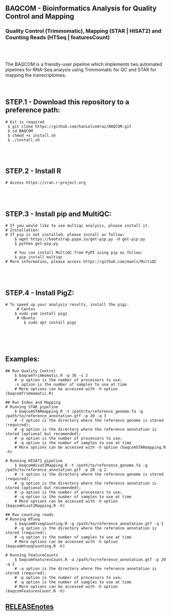 
## BAQCOM - Bioinformatics Analysis for Quality Control and Mapping <br>
### Quality Control (Trimmomatic), Mapping (STAR | HISAT2) and Counting Reads (HTSeq | featuresCount)
<br>
<br>

The BAQCOM is a friendly-user pipeline which implements two automated pipelines for RNA-Seq analysis using Trimmomatic for QC and  STAR for mapping the transcriptomes.
<br>
<br>
<br>
## STEP.1 - Download this repository to a preference path:<br>
	# Git is required
	 $ git clone https://github.com/hanielcedraz/BAQCOM.git
	 $ cd BAQCOM
	 $ chmod +x install.sh
	 $ ./install.sh
<br>
<br>

## STEP.2 - Install R<br>
	# Access https://cran.r-project.org
<br>
<br>

## STEP.3 - Install pip and MultiQC:
	# If you would like to use multiqc analysis, please install it.
	# Installation:
	# If pip is not installed, please install as follow:
		$ wget https://bootstrap.pypa.io/get-pip.py -O get-pip.py
		$ python get-pip.py
	    
        # You can install MultiQC from PyPI using pip as follow:
		$ pip install multiqc
	# More information, please access https://github.com/ewels/MultiQC
	
<br>
<br>

## STEP.4 - Install PigZ:
	# To speed up your analysis results, install the pigz.
	     # Centos
		$ sudo yum install pigz
	     # Ubuntu
	     	$ sudo apt install pigz
<br>
<br>
<br>

## Examples:
	## Run Quality Control
		$ baqcomTrimmomatic.R -p 36 -s 2
		# -p option is the number of processors to use; 
		-s option is the number of samples to use at time
		# More options can be accessed with -h option (baqcomTrimmomatic.R)
		
	## Run Index and Mapping
	# Running STAR pipeline
		$ baqcomSTARmapping.R -t /path/to/reference_genome.fa -g /path/to/reference_annotation.gtf -p 20 -q 3
		# -t option is the directory where the reference genome is stored (required); 
		# -g option is the directory where the reference annotation is stored (optional but recomended); 
		# -p option is the number of processors to use; 
		# -q option is the number of samples to use at time
		# More options can be accessed with -h option (baqcomSTARmapping.R -h)
			
	# Running HISAT2 pipeline
		$ baqcomHisat2Mapping.R -t /path/to/reference_genome.fa -g /path/to/reference_annotation.gtf -p 20 -q 2
		# -t option is the directory where the reference genome is stored (required); 
		# -g option is the directory where the reference annotation is stored (optional but recomended); 
		# -p option is the number of processors to use;
		# -q option is the number of samples to use at time
		# More options can be accessed with -h option (baqcomHisat2Mapping.R -h)
	
	## Run counting reads
	# Running HTseq
		$ baqcomHtseqCounting.R -g /path/to/reference_annotation.gtf -q 2
		# -g option is the directory where the reference annotation is stored (required);
		# -q option is the number of samples to use at time
		# More options can be accessed with -h option (baqcomHtseqCounting.R -h)
		
	# Running FeatureCounts
		$ baqcomFeaturesCount.R -a /path/to/reference_annotation.gtf -p 20 -q 2
		# -a option is the directory where the reference annotation is stored (required);
		# -p option is the number of processors to use;
		# -q option is the number of samples to use at time
		# More options can be accessed with -h option (baqcomFeaturesCount.R -h)

## <a href="https://github.com/hanielcedraz/BAQCOM/blob/master/RELEASE_notes.md">RELEASEnotes</a>
